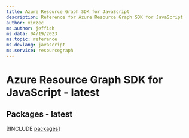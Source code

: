 ```yaml
---
title: Azure Resource Graph SDK for JavaScript
description: Reference for Azure Resource Graph SDK for JavaScript
author: xirzec
ms.author: jeffish
ms.data: 04/19/2023
ms.topic: reference
ms.devlang: javascript
ms.service: resourcegraph
---
```

# Azure Resource Graph SDK for JavaScript - latest
## Packages - latest
[!INCLUDE [packages](resource-graph-index.md)]